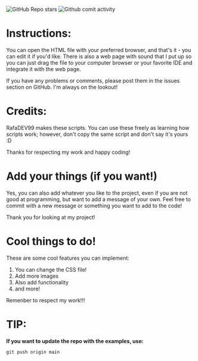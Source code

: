 ![GitHub Repo stars](https://img.shields.io/github/stars/RafaDEV99/simple-example-webpage?style=for-the-badge)
![Github comit activity](https://img.shields.io/github/commit-activity/m/RafaDEV99/Pagina-web-simple?style=for-the-badge)


# Instructions:
You can open the HTML file with your preferred browser, and that's it - you can edit it if you'd like. There is also a web page with sound that I put up so you can just drag the file to your computer
browser or your favorite IDE and integrate it with the web page.

If you have any problems or comments, please post them in the issues section on GitHub. I'm always on the lookout!

# Credits:
RafaDEV99 makes these scripts. You can use these freely as learning how scripts work; however, don't copy the same script and don't say it's yours :D

Thanks for respecting my work and happy coding!

# Add your things (if you want!)
Yes, you can also add whatever you like to the project, even if you are not good at programming, but want to add a message of your own. Feel free to commit with a new message or something you want to add to the code!

Thank you for looking at my project!

# Cool things to do!
These are some cool features you can implement:
1. You can change the CSS file!
2. Add more images
3. Also add functionality
4. and more!

Remenber to respect my work!!!

# TIP:
**If you want to update the repo with the examples, use:**
```
git push origin main
```

<!--Add more to the project!-->
